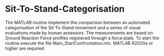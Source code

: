 # Sit-To-Stand-Categorisation
The MATLAB routine implement the comparison between an automated categorisation of the Sit-To-Stand movement and a series of visual evaluations made by human assessors. The measurements are based on Ground Reaction Force profiles registered through a force plate.
To start the routine execute the file Main_StartConfrontation.mlx. MATLAB R2020a or higher are required.
